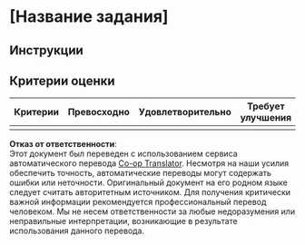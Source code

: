 <!--
CO_OP_TRANSLATOR_METADATA:
{
  "original_hash": "b5f62ec256c7e43e771f0d3b4e1a9130",
  "translation_date": "2025-08-26T00:51:52+00:00",
  "source_file": "lesson-template/assignment.md",
  "language_code": "ru"
}
-->
# [Название задания]

## Инструкции

## Критерии оценки

| Критерии | Превосходно | Удовлетворительно | Требует улучшения |
| -------- | ----------- | ----------------- | ----------------- |
|          |             |                   |                   |

**Отказ от ответственности**:  
Этот документ был переведен с использованием сервиса автоматического перевода [Co-op Translator](https://github.com/Azure/co-op-translator). Несмотря на наши усилия обеспечить точность, автоматические переводы могут содержать ошибки или неточности. Оригинальный документ на его родном языке следует считать авторитетным источником. Для получения критически важной информации рекомендуется профессиональный перевод человеком. Мы не несем ответственности за любые недоразумения или неправильные интерпретации, возникающие в результате использования данного перевода.